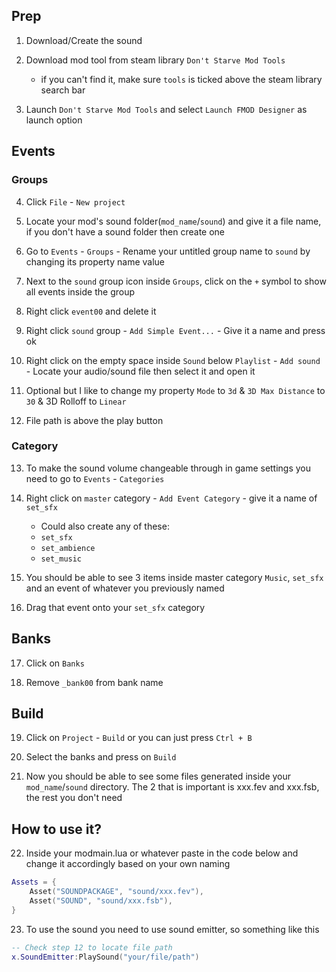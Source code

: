 

## Prep
1) Download/Create the sound

2) Download mod tool from steam library `Don't Starve Mod Tools`
    - if you can't find it, make sure `tools` is ticked above the steam library search bar

3) Launch `Don't Starve Mod Tools` and select `Launch FMOD Designer` as launch option

## Events 
### Groups
4) Click `File` - `New project`

5) Locate your mod's sound folder(`mod_name`/`sound`) and give it a file name, if you don't have a sound folder then create one

6) Go to `Events` - `Groups` - Rename your untitled group name to `sound` by changing its property name value

7) Next to the `sound` group icon inside `Groups`, click on the `+` symbol to show all events inside the group

8) Right click `event00` and delete it

9) Right click `sound` group - `Add Simple Event...` - Give it a name and press ok

10) Right click on the empty space inside `Sound` below `Playlist` - `Add sound` - Locate your audio/sound file then select it and open it

11) Optional but I like to change my property `Mode` to `3d` & `3D Max Distance` to `30` & 3D Rolloff to `Linear`

12) File path is above the play button

### Category
13) To make the sound volume changeable through in game settings you need to go to `Events` - `Categories`

14) Right click on `master` category - `Add Event Category` - give it a name of `set_sfx`
    - Could also create any of these:
    - `set_sfx`
    - `set_ambience`
    - `set_music`

15) You should be able to see 3 items inside master category `Music`, `set_sfx` and an event of whatever you previously named

16) Drag that event onto your `set_sfx` category

## Banks
17) Click on `Banks`

18) Remove `_bank00` from bank name

## Build
19) Click on `Project` - `Build` or you can just press `Ctrl + B`

20) Select the banks and press on `Build`

21) Now you should be able to see some files generated inside your `mod_name`/`sound` directory. The 2 that is important is xxx.fev and xxx.fsb, the rest you don't need

## How to use it?
22) Inside your modmain.lua or whatever paste in the code below and change it accordingly based on your own naming
``` lua
Assets = {
    Asset("SOUNDPACKAGE", "sound/xxx.fev"),
    Asset("SOUND", "sound/xxx.fsb"),
}
```

23) To use the sound you need to use sound emitter, so something like this
``` lua
-- Check step 12 to locate file path
x.SoundEmitter:PlaySound("your/file/path")
```